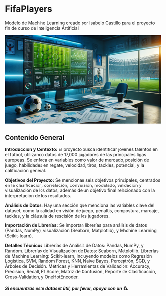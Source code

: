 # FifaPlayers
Modelo de Machine Learning creado por Isabelo Castillo para el proyecto fin de curso de Inteligencia Artificial

![Portada del proyecto](https://github.com/IsabeloCastillo/FifaPlayers/blob/main/imagen_portada.png)

## Contenido General
**Introducción y Contexto:** El proyecto busca identificar jóvenes talentos en el fútbol, utilizando datos de 17,000 jugadores de las principales ligas europeas. Se enfoca en variables como valor de mercado, posición de juego, habilidades en regate, velocidad, tiros, tackles, potencial, y la calificación general.

**Objetivos del Proyecto:** Se mencionan seis objetivos principales, centrados en la clasificación, correlación, conversión, modelado, validación y visualización de los datos, además de un objetivo final relacionado con la interpretación de los resultados.

**Análisis de Datos:** Hay una sección que menciona las variables clave del dataset, como la calidad en visión de juego, penaltis, compostura, marcaje, tackles, y la cláusula de rescisión de los jugadores.

**Importación de Librerías:** Se importan librerías para análisis de datos (Pandas, NumPy), visualización (Seaborn, Matplotlib), y Machine Learning (Scikit-learn).

**Detalles Técnicos**
Librerías de Análisis de Datos: Pandas, NumPy, y Random.
Librerías de Visualización de Datos: Seaborn, Matplotlib.
Librerías de Machine Learning: Scikit-learn, incluyendo modelos como Regresión Logística, SVM, Random Forest, KNN, Naive Bayes, Perceptrón, SGD, y Árboles de Decisión.
Métricas y Herramientas de Validación: Accuracy, Precision, Recall, F1 Score, Matriz de Confusión, Reporte de Clasificación, Cross-Validation, y OneHotEncoder.

##### Si encuentras este dataset útil, por favor, apoya con un 👍.
